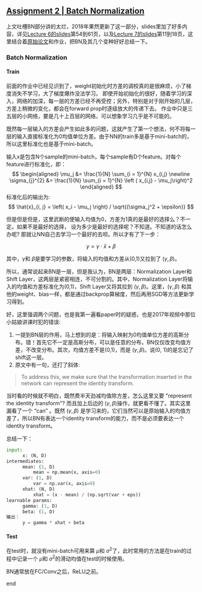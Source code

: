 [Assignment 2 | Batch Normalization](https://github.com/FortiLeiZhang/cs231n/blob/master/code/cs231n/assignment2/BatchNormalization.ipynb)
---

上文吐槽BN部分讲的太烂，2018年果然更新了这一部分，slides里加了好多内容，详见[Lecture 6的slides](http://cs231n.stanford.edu/slides/2018/cs231n_2018_lecture06.pdf)第54到61页，以及[Lecture 7的slides](http://cs231n.stanford.edu/slides/2018/cs231n_2018_lecture07.pdf)第11到18页，这里结合着[原始论文](https://arxiv.org/abs/1502.03167)和作业，把BN及其几个变种好好总结一下。

### Batch Normalization
#### Train
前面的作业中已经见识到了，weight初始化时方差的调校真的是很麻烦，小了梯度消失不学习，大了梯度爆炸没法学习。
即使开始初始化的很好，随着学习的深入，网络的加深，每一层的方差已经不再受控；另外，特别是对于刚开始的几层，方差上稍微的变化，都会在forward prop时逐级放大的传递下去。
作业中只是三五层的小网络，要是几十上百层的网络，可以想象学习几乎是不可能的。

既然每一层输入的方差会产生如此多的问题，这就产生了第一个想法，何不将每一层的输入直接标准化为0均值单位方差。由于NN的train多是基于mini-batch的，所以这里标准化也是基于mini-batch。

输入x是包含N个sample的mini-batch，每个sample有D个feature。对每个feature进行标准化，即：
$$
\begin{aligned}
\mu_j &= \frac{1}{N} \sum_{i = 1}^{N} x_{i,j} \newline
\sigma_{j}^{2} &= \frac{1}{N} \sum_{i = 1}^{N} \left ( x_{i,j} - \mu_j\right)^2
\end{aligned}
$$
标准化后的输出为:
$$
\hat{x}_{i, j} = \left( x_i - \mu_j \right) / \sqrt{(\sigma_j^2 + \epsilon)}
$$

但是但是但是，这里武断的使输入均值为0，方差为1真的是最好的选择么？不一定。如果不是最好的选择，
设为多少是最好的选择呢？不知道。不知道的话怎么办呢?
那就让NN自己去学习一个最好的去呗。所以才有了下一步：

$$
y = \gamma \cdot \hat{x} + \beta
$$

其中，$\gamma$和 $\beta$是要学习的参数，将输入的均值和方差从(0,1)又拉到了 $(\gamma, \beta)$。

所以，通常说起来BN是一层，但是我认为，BN是两层：Normalization Layer和Shift Layer，这两层是紧密相连，不可分割的。其中，Normalization Layer将输入的均值和方差标准化为(0,1)，Shift Layer又将其拉到 $(\gamma, \beta)$。这里，$(\gamma, \beta)$ 和其他的weight、bias一样，都是通过backprop算梯度，然后再用SGD等方法更新学习得到。

好，这里强调两个问题，也是我第一遍看paper时的疑惑，也是2017年视频中那位小姑娘讲课时犯的错误:

1. 一提到BN层的作用，马上想到的是：将输入映射为0均值单位方差的高斯分布。错！首先它不一定是高斯分布，可以是任意的分布，BN仅仅改变均值方差，不改变分布。其次，均值方差不是(0,1)，而是 $(\gamma, \beta)$。说(0, 1)的是忘记了shift这一层。
2. 原文中有一句，还打了斜体:
> To address this, we make sure that the transformation inserted in the network can represent the identity transform.

当时看的时候就不明白，既然费半天劲减均值除方差，怎么这里又要 "represent the identity transform"? 而且加上后边的 $(\gamma, \beta)$操作，就更看不懂了。其实这里漏看了一个 “can” 。既然 $(\gamma, \beta)$ 是学习来的，它们当然可以是原始输入的均值方差了，所以BN有表达一个identity transform的能力，而不是必须要表达一个identity transform。

总结一下：
```python
input:
      x: (N, D)
intermediates:
      mean: (1, D)  
          mean = np.mean(x, axis=0)
      var: (1, D)
          var = np.var(x, axis=0)
      xhat: (N, D)
          xhat = (x - mean) / (np.sqrt(var + eps))
learnable params:
      gamma: (1, D)
      beta: (1, D)
输出：
      y = gamma * xhat + beta
```
#### Test
在test时，就没有mini-batch可用来算 $\mu$和 $\sigma^2$了，此时常用的方法是在train的过程中记录一个 $\mu$和 $\sigma^2$的滑动均值在test的时候使用。

BN通常放在FC/Conv之后，ReLU之前。































end
